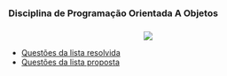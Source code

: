 ### Disciplina de Programação Orientada A Objetos <h3>

<!-- [COMENTÁRIO]: CyanGif Code--> 
 <p align="center">
  <a href="https://github.com/DenverCoder1/readme-typing-svg"><img src="https://readme-typing-svg.herokuapp.com?font=Time+New+Roman&color=cyan&size=15&center=true&vCenter=true&width=800&height=200&lines=Esse+repósitorio+apresenta+a+resolução+de+exercicíos+da+disciplina+de+POO.;"></a>
</p>

 
- [Questões da lista resolvida](https://github.com/thalitaasuzy/disciplinaPOO/tree/main/listaResolvida)
- [Questões da lista proposta](https://github.com/thalitaasuzy/disciplinaPOO/tree/main/listaProposta)

<!-- [COMENTÁRIO]: Thalita+Suzy+e+Guilherme+Freitas; --> 
